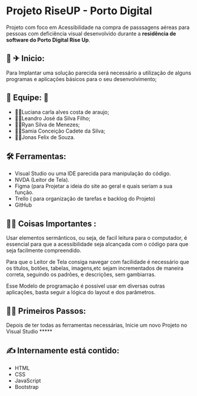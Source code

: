 # Projeto RiseUP - Porto Digital

Projeto com foco em Acessibilidade na compra de passsagens aéreas para pessoas com deficiência visual desenvolvido durante a **residência de software do Porto Digital Rise Up**.


## 🚀 ✈ Inicio:

Para Implantar uma solução parecida será necessário a utilização de alguns programas e aplicações básicos para o seu desenvolvimento;

## 🌟 Equipe: 🌟
- 👩‍💻Luciana carla alves costa de araujo;
- 👨‍💻Leandro José da Silva Filho;
- 👨‍💻Ryan Silva de Menezes;
- 👩‍💻Samia Conceição Cadete da Silva;
- 👨‍💻Jonas Felix de Souza.

##  🛠 Ferramentas:

- Visual Studio ou uma IDE parecida para manipulação do código.
- NVDA (Leitor de Tela).
- Figma (para Projetar a ideia do site ao geral e quais seriam a sua função.
- Trello ( para organização de tarefas e backlog do Projeto)
- GitHub

## 🔎📌 Coisas Importantes :

Usar elementos sermânticos, ou seja, de facil leitura para o computador, é essencial para que a acessibilidade seja alcançada com o código para que seja facilmente compreendido.

Para que o Leitor de Tela consiga navegar com facilidade é necessário que os titulos, botões, tabelas, imagens,etc sejam incrementados de maneira correta, seguindo os padrões, e descrições, sem gambiarras.  

Esse Modelo de programação é possivel usar em diversas outras aplicações, basta seguir a lógica do layout e dos parâmetros.

## 🏃‍♀️ Primeiros Passos:

Depois de ter todas as ferramentas necessárias, Inicie um novo Projeto no Visual Studio *****


## ✍ Internamente  está contido:
- HTML
- CSS
- JavaScript
- Bootstrap

